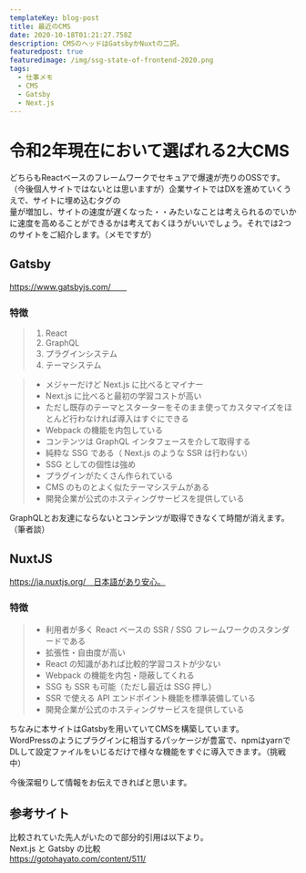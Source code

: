 ```yaml
---
templateKey: blog-post
title: 最近のCMS
date: 2020-10-18T01:21:27.758Z
description: CMSのヘッドはGatsbyかNuxtの二択。
featuredpost: true
featuredimage: /img/ssg-state-of-frontend-2020.png
tags:
  - 仕事メモ
  - CMS
  - Gatsby
  - Next.js
---
```



# 令和2年現在において選ばれる2大CMS

どちらもReactベースのフレームワークでセキュアで爆速が売りのOSSです。\
（今後個人サイトではないとは思いますが）企業サイトではDXを進めていくうえで、サイトに埋め込むタグの\
量が増加し、サイトの速度が遅くなった・・みたいなことは考えられるのでいかに速度を高めることができるかは考えておくほうがいいでしょう。それでは2つのサイトをご紹介します。（メモですが）

## Gatsby

https://www.gatsbyjs.com/　　

### 特徴



> 1. React
> 2. GraphQL
> 3. プラグインシステム
> 4. テーマシステム



> * メジャーだけど Next.js に比べるとマイナー
> * Next.js に比べると最初の学習コストが高い
> * ただし既存のテーマとスターターをそのまま使ってカスタマイズをほとんど行わなければ導入はすぐにできる
> * Webpack の機能を内包している
> * コンテンツは GraphQL インタフェースを介して取得する
> * 純粋な SSG である（ Next.js のような SSR は行わない）
> * SSG としての個性は強め
> * プラグインがたくさん作られている
> * CMS のものとよく似たテーマシステムがある
> * 開発企業が公式のホスティングサービスを提供している



GraphQLとお友達にならないとコンテンツが取得できなくて時間が消えます。（筆者談）



## NuxtJS

https://ja.nuxtjs.org/　日本語があり安心。

### 特徴



> * 利用者が多く React ベースの SSR / SSG フレームワークのスタンダードである
> * 拡張性・自由度が高い
> * React の知識があれば比較的学習コストが少ない
> * Webpack の機能を内包・隠蔽してくれる
> * SSG も SSR も可能（ただし最近は SSG 押し）
> * SSR で使える API エンドポイント機能を標準装備している
> * 開発企業が公式のホスティングサービスを提供している
>
>



ちなみに本サイトはGatsbyを用いていてCMSを構築しています。\
WordPressのようにプラグインに相当するパッケージが豊富で、npmはyarnで\
DLして設定ファイルをいじるだけで様々な機能をすぐに導入できます。（挑戦中）

今後深堀りして情報をお伝えできればと思います。



## 参考サイト

比較されていた先人がいたので部分的引用は以下より。\
Next.js と Gatsby の比較\
https://gotohayato.com/content/511/